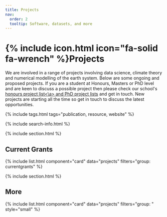 ```yaml
---
title: Projects
nav:
  order: 2
  tooltip: Software, datasets, and more
---
```


# {% include icon.html icon="fa-solid fa-wrench" %}Projects

We are involved in a range of projects involving data science, climate theory and numerical modelling of the earth system. Below are some ongoing and proposed projects. If you are a student at Honours, Masters or PhD level and are keen to discuss a possible project then please check our school's <a href="https://www.unsw.edu.au/science/our-schools/maths/student-life-resources/honours-year/honours-physical-oceanography">honours project list<\a> and
<a href=" https://www.unsw.edu.au/science/our-schools/maths/student-life-resources/postgraduate-research/phd-projects">PhD project lists</a> and get in touch. New projects are starting all the time so get in touch to discuss the latest opportunities.

{% include tags.html tags="publication, resource, website" %}

{% include search-info.html %}

{% include section.html %}

## Current Grants

{% include list.html component="card" data="projects" filters="group: currentgrants" %}

{% include section.html %}

## More

{% include list.html component="card" data="projects" filters="group: " style="small" %}
